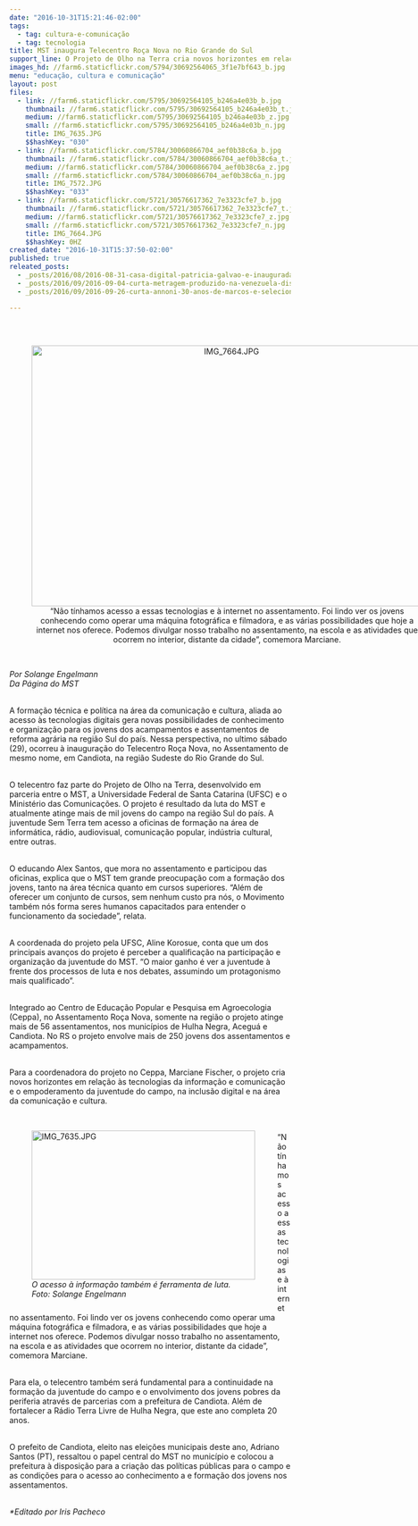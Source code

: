 ```yaml
---
date: "2016-10-31T15:21:46-02:00"
tags:
  - tag: cultura-e-comunicação
  - tag: tecnologia
title: MST inaugura Telecentro Roça Nova no Rio Grande do Sul
support_line: O Projeto de Olho na Terra cria novos horizontes em relação às tecnologias da informação e comunicação e empodera a juventude do campo para atua na área da comunicação e cultura
images_hd: //farm6.staticflickr.com/5794/30692564065_3f1e7bf643_b.jpg
menu: "educação, cultura e comunicação"
layout: post
files:
  - link: //farm6.staticflickr.com/5795/30692564105_b246a4e03b_b.jpg
    thumbnail: //farm6.staticflickr.com/5795/30692564105_b246a4e03b_t.jpg
    medium: //farm6.staticflickr.com/5795/30692564105_b246a4e03b_z.jpg
    small: //farm6.staticflickr.com/5795/30692564105_b246a4e03b_n.jpg
    title: IMG_7635.JPG
    $$hashKey: "030"
  - link: //farm6.staticflickr.com/5784/30060866704_aef0b38c6a_b.jpg
    thumbnail: //farm6.staticflickr.com/5784/30060866704_aef0b38c6a_t.jpg
    medium: //farm6.staticflickr.com/5784/30060866704_aef0b38c6a_z.jpg
    small: //farm6.staticflickr.com/5784/30060866704_aef0b38c6a_n.jpg
    title: IMG_7572.JPG
    $$hashKey: "033"
  - link: //farm6.staticflickr.com/5721/30576617362_7e3323cfe7_b.jpg
    thumbnail: //farm6.staticflickr.com/5721/30576617362_7e3323cfe7_t.jpg
    medium: //farm6.staticflickr.com/5721/30576617362_7e3323cfe7_z.jpg
    small: //farm6.staticflickr.com/5721/30576617362_7e3323cfe7_n.jpg
    title: IMG_7664.JPG
    $$hashKey: 0HZ
created_date: "2016-10-31T15:37:50-02:00"
published: true
releated_posts:
  - _posts/2016/08/2016-08-31-casa-digital-patricia-galvao-e-inaugurada-no-parana.md
  - _posts/2016/09/2016-09-04-curta-metragem-produzido-na-venezuela-discute-a-relacao-do-campones-com-a-terra.md
  - _posts/2016/09/2016-09-26-curta-annoni-30-anos-de-marcos-e-selecionado-para-seu-quarto-festival-no-pais.md

---
```

<p>&nbsp;</p>

<div style="text-align:center">
<figure class="image" style="display:inline-block"><img alt="IMG_7664.JPG" height="467" src="//farm6.staticflickr.com/5721/30576617362_7e3323cfe7_b.jpg" width="700" />
<figcaption>&ldquo;N&atilde;o t&iacute;nhamos acesso a essas tecnologias e &agrave; internet no assentamento. Foi lindo ver os jovens conhecendo como operar uma m&aacute;quina fotogr&aacute;fica e filmadora, e as v&aacute;rias possibilidades que hoje a internet nos oferece. Podemos divulgar nosso trabalho no assentamento, na escola e as atividades que ocorrem no interior, distante da cidade&rdquo;, comemora Marciane.</figcaption>
</figure>
</div>

<p><br />
<em>Por Solange Engelmann<br />
Da P&aacute;gina do MST</em></p>

<p><br />
A forma&ccedil;&atilde;o t&eacute;cnica e pol&iacute;tica na &aacute;rea da comunica&ccedil;&atilde;o e cultura, aliada ao acesso &agrave;s tecnologias digitais gera novas possibilidades de conhecimento e organiza&ccedil;&atilde;o para os jovens dos acampamentos e assentamentos de reforma agr&aacute;ria na regi&atilde;o Sul do pa&iacute;s. Nessa perspectiva, no ultimo s&aacute;bado (29), ocorreu &agrave; inaugura&ccedil;&atilde;o do Telecentro Ro&ccedil;a Nova, no Assentamento de mesmo nome, em Candiota, na regi&atilde;o Sudeste do Rio Grande do Sul.</p>

<p><br />
O telecentro faz parte do Projeto de Olho na Terra, desenvolvido em parceria entre o MST, a Universidade Federal de Santa Catarina (UFSC) e o Minist&eacute;rio das Comunica&ccedil;&otilde;es. O projeto &eacute; resultado da luta do MST e atualmente atinge mais de mil jovens do campo na regi&atilde;o Sul do pa&iacute;s. A juventude Sem Terra tem acesso a oficinas de forma&ccedil;&atilde;o na &aacute;rea de inform&aacute;tica, r&aacute;dio, audiovisual, comunica&ccedil;&atilde;o popular, ind&uacute;stria cultural, entre outras.</p>

<p><br />
O educando Alex Santos, que mora no assentamento e participou das oficinas, explica que o MST tem grande preocupa&ccedil;&atilde;o com a forma&ccedil;&atilde;o dos jovens, tanto na &aacute;rea t&eacute;cnica quanto em cursos superiores. &ldquo;Al&eacute;m de oferecer um conjunto de cursos, sem nenhum custo pra n&oacute;s, o Movimento tamb&eacute;m n&oacute;s forma seres humanos capacitados para entender o funcionamento da sociedade&rdquo;, relata.</p>

<p><br />
A coordenada do projeto pela UFSC, Aline Korosue, conta que um dos principais avan&ccedil;os do projeto &eacute; perceber a qualifica&ccedil;&atilde;o na participa&ccedil;&atilde;o e organiza&ccedil;&atilde;o da juventude do MST. &ldquo;O maior ganho &eacute; ver a juventude &agrave; frente dos processos de luta e nos debates, assumindo um protagonismo mais qualificado&rdquo;.</p>

<p><br />
Integrado ao Centro de Educa&ccedil;&atilde;o Popular e Pesquisa em Agroecologia (Ceppa), no Assentamento Ro&ccedil;a Nova, somente na regi&atilde;o o projeto atinge mais de 56 assentamentos, nos munic&iacute;pios de Hulha Negra, Acegu&aacute; e Candiota. No RS o projeto envolve mais de 250 jovens dos assentamentos e acampamentos.</p>

<p><br />
Para a coordenadora do projeto no Ceppa, Marciane Fischer, o projeto cria novos horizontes em rela&ccedil;&atilde;o &agrave;s tecnologias da informa&ccedil;&atilde;o e comunica&ccedil;&atilde;o e o empoderamento da juventude do campo, na inclus&atilde;o digital e na &aacute;rea da comunica&ccedil;&atilde;o e cultura.<br />
&nbsp;</p>

<figure class="image" style="float:left"><img alt="IMG_7635.JPG" height="267" src="//farm6.staticflickr.com/5795/30692564105_b246a4e03b_b.jpg" width="400" />
<figcaption><em>O acesso &agrave; informa&ccedil;&atilde;o tamb&eacute;m &eacute; ferramenta de luta.<br />
Foto: Solange Engelmann</em></figcaption>
</figure>

<p><br />
&ldquo;N&atilde;o t&iacute;nhamos acesso a essas tecnologias e &agrave; internet no assentamento. Foi lindo ver os jovens conhecendo como operar uma m&aacute;quina fotogr&aacute;fica e filmadora, e as v&aacute;rias possibilidades que hoje a internet nos oferece. Podemos divulgar nosso trabalho no assentamento, na escola e as atividades que ocorrem no interior, distante da cidade&rdquo;, comemora Marciane.</p>

<p><br />
Para ela, o telecentro tamb&eacute;m ser&aacute; fundamental para a continuidade na forma&ccedil;&atilde;o da juventude do campo e o envolvimento dos jovens pobres da periferia atrav&eacute;s de parcerias com a prefeitura de Candiota. Al&eacute;m de fortalecer a R&aacute;dio Terra Livre de Hulha Negra, que este ano completa 20 anos.</p>

<p><br />
O prefeito de Candiota, eleito nas elei&ccedil;&otilde;es municipais deste ano, Adriano Santos (PT), ressaltou o papel central do MST no munic&iacute;pio e colocou a prefeitura &agrave; disposi&ccedil;&atilde;o para a cria&ccedil;&atilde;o das pol&iacute;ticas p&uacute;blicas para o campo e as condi&ccedil;&otilde;es para o acesso ao conhecimento a e forma&ccedil;&atilde;o dos jovens nos assentamentos.</p>

<p><br />
<em>*Editado por Iris Pacheco</em></p>
